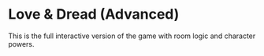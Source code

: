 # Love & Dread (Advanced)
This is the full interactive version of the game with room logic and character powers.